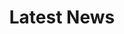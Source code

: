---
title: Latest News

# Listing view
view: compact  # 切换为卡片式视图
sort_by: Date  # 按日期排序（默认，可选其他字段）
sort_ascending: false  # 最新的在前（降序，true 为旧的在前）

# 内容过滤（可选，如需限制显示范围）
# filter:
#   folders:
#     - post  # 仅显示 post 文件夹下的内容（新闻通常存于此）

design:
  columns: '1 3' # 卡片列数：2列（支持 '1' 单列、'3' 三列，或响应式如 '1 3'）
  # 卡片高度是否统一（避免参差不齐）
  card_view:
    height: auto  # 可选 'uniform'（统一高度）或 'auto'（自适应）
---